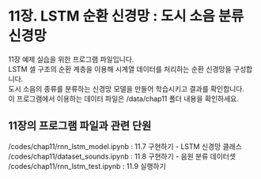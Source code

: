 # 11장. LSTM 순환 신경망 : 도시 소음 분류 신경망
11장 예제 실습을 위한 프로그램 파일입니다.<br/>
LSTM 셀 구조의 순환 계층을 이용해 시계열 데이터를 처리하는 순환 신경망을 구성합니다.<br/>
도시 소음의 종류를 분류하는 신경망 모델을 만들어 학습시키고 결과를 확인합니다.<br/>
이 프로그램에서 이용하는 데이터 파일은 /data/chap11 폴더 내용을 확인하세요.

## 11장의 프로그램 파일과 관련 단원
/codes/chap11/rnn_lstm_model.ipynb : 11.7 구현하기 - LSTM 신경망 클래스<br/>
/codes/chap11/dataset_sounds.ipynb : 11.8 구현하기 - 음원 분류 데이터셋<br/>
/codes/chap11/rnn_lstm_test.ipynb : 11.9 실행하기
